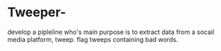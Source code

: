 # Tweeper-

develop a pipleline who's main purpose is to extract data from a socail media platform, tweep.
flag tweeps containing bad words.
